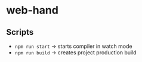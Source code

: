 # web-hand

## Scripts

- `npm run start` → starts compiler in watch mode
- `npm run build` → creates project production build
